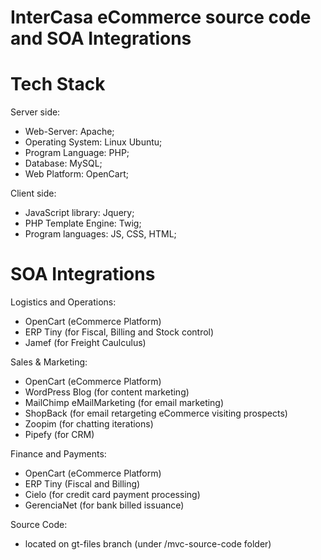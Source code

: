 # InterCasa eCommerce source code and SOA Integrations
 
# Tech Stack
 
Server side:

- Web-Server: Apache;
- Operating System: Linux Ubuntu;
- Program Language: PHP;
- Database: MySQL;
- Web Platform: OpenCart;

Client side:

- JavaScript library: Jquery;
- PHP Template Engine: Twig;
- Program languages: JS, CSS, HTML;

# SOA Integrations

Logistics and Operations:

- OpenCart (eCommerce Platform)
- ERP Tiny (for Fiscal, Billing and Stock control)
- Jamef (for Freight Caulculus)

Sales & Marketing:

- OpenCart (eCommerce Platform)
- WordPress Blog (for content marketing)
- MailChimp eMailMarketing (for email marketing)
- ShopBack (for email retargeting eCommerce visiting prospects)
- Zoopim (for chatting iterations)
- Pipefy (for CRM)

Finance and Payments:

- OpenCart (eCommerce Platform)
- ERP Tiny (Fiscal and Billing)
- Cielo (for credit card payment processing)
- GerenciaNet (for bank billed issuance)

Source Code:

- located on gt-files branch (under /mvc-source-code folder)
